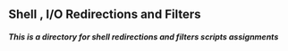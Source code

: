 ## Shell , I/O Redirections and Filters
##### This is a directory for shell redirections and filters scripts assignments